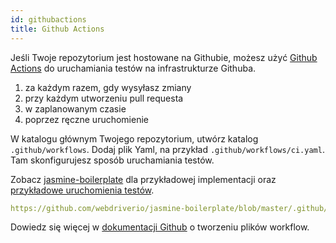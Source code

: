 ```yaml
---
id: githubactions
title: Github Actions
---
```


Jeśli Twoje repozytorium jest hostowane na Githubie, możesz użyć [Github Actions](https://docs.github.com/en/actions) do uruchamiania testów na infrastrukturze Githuba.

1. za każdym razem, gdy wysyłasz zmiany
2. przy każdym utworzeniu pull requesta
3. w zaplanowanym czasie
4. poprzez ręczne uruchomienie

W katalogu głównym Twojego repozytorium, utwórz katalog `.github/workflows`. Dodaj plik Yaml, na przykład `.github/workflows/ci.yaml`. Tam skonfigurujesz sposób uruchamiania testów.

Zobacz [jasmine-boilerplate](https://github.com/webdriverio/jasmine-boilerplate/blob/master/.github/workflows/ci.yaml) dla przykładowej implementacji oraz [przykładowe uruchomienia testów](https://github.com/webdriverio/jasmine-boilerplate/actions?query=workflow%3ACI).

```yaml reference
https://github.com/webdriverio/jasmine-boilerplate/blob/master/.github/workflows/ci.yaml
```

Dowiedz się więcej w [dokumentacji Github](https://docs.github.com/en/actions/managing-workflow-runs-and-deployments/managing-workflow-runs/manually-running-a-workflow?tool=cli) o tworzeniu plików workflow.